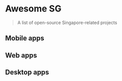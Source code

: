 # Awesome SG

> A list of open-source Singapore-related projects

## Mobile apps

## Web apps

## Desktop apps